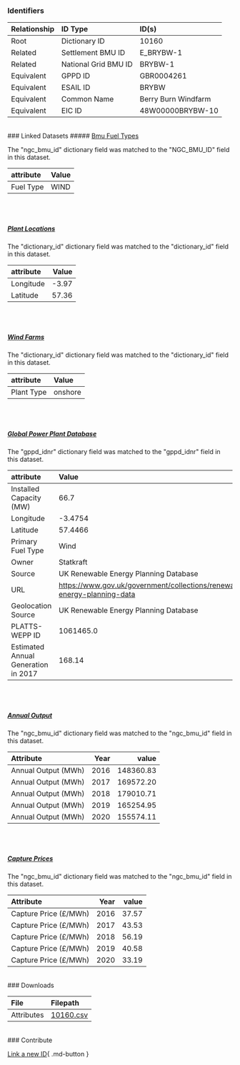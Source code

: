 ### Identifiers

| Relationship   | ID Type              | ID(s)               |
|:---------------|:---------------------|:--------------------|
| Root           | Dictionary ID        | 10160               |
| Related        | Settlement BMU ID    | E_BRYBW-1           |
| Related        | National Grid BMU ID | BRYBW-1             |
| Equivalent     | GPPD ID              | GBR0004261          |
| Equivalent     | ESAIL ID             | BRYBW               |
| Equivalent     | Common Name          | Berry Burn Windfarm |
| Equivalent     | EIC ID               | 48W00000BRYBW-10    |

<br>
### Linked Datasets
##### <a href="https://osuked.github.io/Power-Station-Dictionary/datasets/bmu-fuel-types">Bmu Fuel Types</a>



The "ngc_bmu_id" dictionary field was matched to the "NGC_BMU_ID" field in this dataset.

| attribute   | Value   |
|:------------|:--------|
| Fuel Type   | WIND    |

<br><br>
##### <a href="https://osuked.github.io/Power-Station-Dictionary/datasets/plant-locations">Plant Locations</a>



The "dictionary_id" dictionary field was matched to the "dictionary_id" field in this dataset.

| attribute   |   Value |
|:------------|--------:|
| Longitude   |   -3.97 |
| Latitude    |   57.36 |

<br><br>
##### <a href="https://osuked.github.io/Power-Station-Dictionary/datasets/wind-farms">Wind Farms</a>



The "dictionary_id" dictionary field was matched to the "dictionary_id" field in this dataset.

| attribute   | Value   |
|:------------|:--------|
| Plant Type  | onshore |

<br><br>
##### <a href="https://osuked.github.io/Power-Station-Dictionary/datasets/global-power-plant-database">Global Power Plant Database</a>



The "gppd_idnr" dictionary field was matched to the "gppd_idnr" field in this dataset.

| attribute                           | Value                                                                    |
|:------------------------------------|:-------------------------------------------------------------------------|
| Installed Capacity (MW)             | 66.7                                                                     |
| Longitude                           | -3.4754                                                                  |
| Latitude                            | 57.4466                                                                  |
| Primary Fuel Type                   | Wind                                                                     |
| Owner                               | Statkraft                                                                |
| Source                              | UK Renewable Energy Planning Database                                    |
| URL                                 | https://www.gov.uk/government/collections/renewable-energy-planning-data |
| Geolocation Source                  | UK Renewable Energy Planning Database                                    |
| PLATTS-WEPP ID                      | 1061465.0                                                                |
| Estimated Annual Generation in 2017 | 168.14                                                                   |

<br><br>
##### <a href="https://osuked.github.io/Power-Station-Dictionary/datasets/annual-output">Annual Output</a>



The "ngc_bmu_id" dictionary field was matched to the "ngc_bmu_id" field in this dataset.

| Attribute           |   Year |     value |
|:--------------------|-------:|----------:|
| Annual Output (MWh) |   2016 | 148360.83 |
| Annual Output (MWh) |   2017 | 169572.20 |
| Annual Output (MWh) |   2018 | 179010.71 |
| Annual Output (MWh) |   2019 | 165254.95 |
| Annual Output (MWh) |   2020 | 155574.11 |

<br><br>
##### <a href="https://osuked.github.io/Power-Station-Dictionary/datasets/capture-prices">Capture Prices</a>



The "ngc_bmu_id" dictionary field was matched to the "ngc_bmu_id" field in this dataset.

| Attribute             |   Year |   value |
|:----------------------|-------:|--------:|
| Capture Price (£/MWh) |   2016 |   37.57 |
| Capture Price (£/MWh) |   2017 |   43.53 |
| Capture Price (£/MWh) |   2018 |   56.19 |
| Capture Price (£/MWh) |   2019 |   40.58 |
| Capture Price (£/MWh) |   2020 |   33.19 |


<br>
### Downloads


| File       | Filepath                                                                              |
|:-----------|:--------------------------------------------------------------------------------------|
| Attributes | [10160.csv](https://osuked.github.io/Power-Station-Dictionary/object_attrs/10160.csv) |


<br>
### Contribute

[Link a new ID](https://docs.google.com/forms/d/e/1FAIpQLSc5jRsQ7NgiLLXbwo9PUdwTQyuqbRwThltG56-o6NVSe7E_nw/viewform?usp=pp_url&entry.251912331=10160){ .md-button }